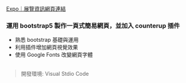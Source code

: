 [Expo｜展覽資訊網頁連結](https://xjcalicia.github.io/ExpoProject/)
### 運用 bootstrap5 製作一頁式簡易網頁，並加入 counterup 插件<br>
* 熟悉 bootstrap 基礎與運用
* 利用插件增加網頁視覺效果
* 使用 Google Fonts 改變網頁字體
<br><br>
> 開發環境: Visual Stdio Code
